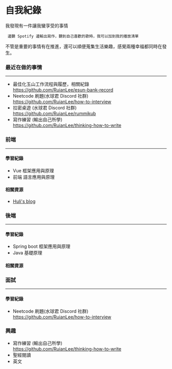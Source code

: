 # 自我紀錄

我發現有一件讓我蠻享受的事情<br>

```
 邊聽 Spotify 邊輸出寫作，聽到自己喜歡的歌時，我可以加到我的播放清單
```

不管是重要的事情有在推進，還可以順便蒐集生活樂趣，感覺兩種幸福都同時在發生。

### 最近在做的事情

---

- 最佳化玉山工作流程與履歷，相關紀錄<br> https://github.com/RuianLee/esun-bank-record
- Neetcode 刷題(水球君 Discord 社群) <br>https://github.com/RuianLee/how-to-interview
- 拉密桌遊 (水球君 Discord 社群) <br>https://github.com/RuianLee/rummikub
- 寫作練習 (輸出自己所學) <br>https://github.com/RuianLee/thinking-how-to-write

### 前端

---

#### 學習紀錄

- Vue 框架應用與原理
- 前端 語言應用與原理

#### 相關資源

- [Huli's blog](https://blog.huli.tw/recommend/)

### 後端

---

#### 學習紀錄

- Spring boot 框架應用與原理
- Java 基礎原理

#### 相關資源

### 面試

---

#### 學習紀錄

- Neetcode 刷題(水球君 Discord 社群) <br>https://github.com/RuianLee/how-to-interview

### 興趣

- 寫作練習 (輸出自己所學) <br>https://github.com/RuianLee/thinking-how-to-write
- 聖經閱讀
- 英文
